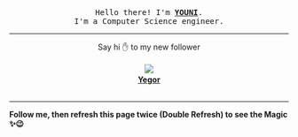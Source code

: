 
<p align='center'>
<samp>
Hello there! I'm <b><a rel='nofollow noopener noreferrer' target='_blank' href='https://github.com/abdelyouni'>YOUNI</a></b>.
<br>I'm a Computer Science engineer.
</samp>
</p>
<hr>
<p align='center'>
<span>Say hi ✋ to my new follower </span></br></br>
<img src='https://avatars2.githubusercontent.com/u/68266911?s=100&amp;v=4'><img src='https://maisonpizza.com/github/abdelyouni/1609912648_img.png' width='1' height='1'><b></br>
<a rel='nofollow noopener noreferrer' target='_blank' href='https://github.com/Yegor-own'>Yegor</a></b></br></br>
</p>
<hr>
<b>Follow me, then refresh this page twice (Double Refresh) to see the Magic ✨😉</b> 